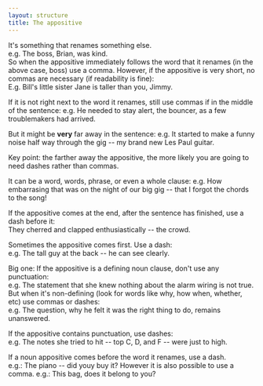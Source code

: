 ```yaml
---
layout: structure
title: The appositive
---
```




It's something that renames something else.  
e.g. The boss, Brian, was kind.  
So when the appositive immediately follows the word that it renames (in the above case, boss) use a comma. However, if the appositive is very short, no commas are necessary (if readability is fine):    
E.g. Bill's little sister Jane is taller than you, Jimmy.

If it is not right next to the word it renames, still use commas if in the middle of the sentence:
e.g. He needed to stay alert, the bouncer, as a few troublemakers had arrived. 

But it might be **very** far away in the sentence:
e.g. It started to make a funny noise half way through the gig -- my brand new Les Paul guitar.

Key point: the farther away the appositive, the more likely you are going to need dashes rather than commas.


It can be a word, words, phrase, or even a whole clause:
e.g. How embarrasing that was on the night of our big gig -- that I forgot the chords to the song!  

If the appositive comes at the end, after the sentence has finished, use a dash before it:  
They cherred and clapped enthusiastically -- the crowd.  

Sometimes the appositive comes first. Use a dash:  
e.g. The tall guy at the back -- he can see clearly.

Big one: If the appositive is a defining noun clause, don't use any punctuation:  
e.g. The statement that she knew nothing about the alarm wiring is not true.  
But when it's non-defining (look for words like why, how when, whether, etc) use commas or dashes:  
e.g. The question, why he felt it was the right thing to do, remains unanswered.  

If the appositive contains punctuation, use dashes:  
e.g. The notes she tried to hit -- top C, D, and F -- were just to high.

If a noun appositive comes before the word it renames, use a dash.  
e.g.: The piano -- did youy buy it?
However it is also possible to use a comma.
e.g.: This bag, does it belong to you?




